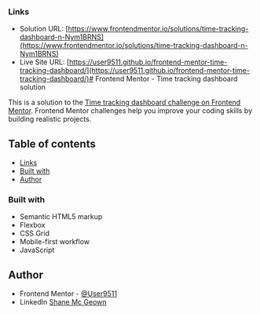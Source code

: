 ### Links

- Solution URL: [https://www.frontendmentor.io/solutions/time-tracking-dashboard-n-Nym1BRNS](https://www.frontendmentor.io/solutions/time-tracking-dashboard-n-Nym1BRNS)
- Live Site URL: [https://user9511.github.io/frontend-mentor-time-tracking-dashboard/](https://user9511.github.io/frontend-mentor-time-tracking-dashboard/)# Frontend Mentor - Time tracking dashboard solution

This is a solution to the [Time tracking dashboard challenge on Frontend Mentor](https://www.frontendmentor.io/challenges/time-tracking-dashboard-UIQ7167Jw). Frontend Mentor challenges help you improve your coding skills by building realistic projects.

## Table of contents

- [Links](#links)
- [Built with](#built-with)
- [Author](#author)

### Built with

- Semantic HTML5 markup
- Flexbox
- CSS Grid
- Mobile-first workflow
- JavaScript

## Author

- Frontend Mentor - [@User9511](https://www.frontendmentor.io/profile/yourusername)
- LinkedIn [Shane Mc Geown](https://www.linkedin.com/in/shanemcgeown/)
